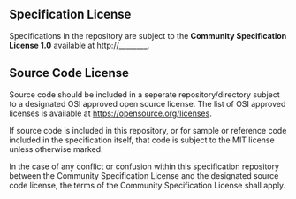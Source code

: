 
## Specification License

Specifications in the repository are subject to the **Community Specification License 1.0** available at http://________.

## Source Code License

Source code should be included in a seperate repository/directory subject to a designated OSI approved open source license. The list of OSI approved licenses is available at https://opensource.org/licenses.  

If source code is included in this repository, or for sample or reference code included in the specification itself, that code is subject to the MIT license unless otherwise marked.

In the case of any conflict or confusion within this specification repository between the Community Specification License and the designated source code license, the terms of the Community Specification License shall apply.
